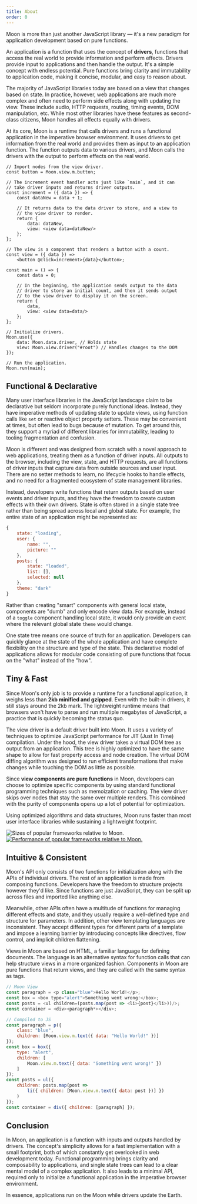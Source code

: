 ```yaml
---
title: About
order: 0
---
```


Moon is more than just another JavaScript library — it's a new paradigm for application development based on pure functions.

An application is a function that uses the concept of **drivers**, functions that access the real world to provide information and perform effects. Drivers provide input to applications and then handle the output. It's a simple concept with endless potential. Pure functions bring clarity and immutability to application code, making it concise, modular, and easy to reason about.

The majority of JavaScript libraries today are based on a view that changes based on state. In practice, however, web applications are much more complex and often need to perform side effects along with updating the view. These include audio, HTTP requests, routing, timing events, DOM manipulation, etc. While most other libraries have these features as second-class citizens, Moon handles all effects equally with drivers.

At its core, Moon is a runtime that calls drivers and runs a functional application in the imperative browser environment. It uses drivers to get information from the real world and provides them as input to an application function. The function outputs data to various drivers, and Moon calls the drivers with the output to perform effects on the real world.

```play
// Import nodes from the view driver.
const button = Moon.view.m.button;

// The increment event handler acts just like `main`, and it can
// take driver inputs and returns driver outputs.
const increment = ({ data }) => {
	const dataNew = data + 1;

	// It returns data to the data driver to store, and a view to
	// the view driver to render.
	return {
		data: dataNew,
		view: <view data=dataNew/>
	};
};

// The view is a component that renders a button with a count.
const view = ({ data }) =>
	<button @click=increment>{data}</button>;

const main = () => {
	const data = 0;

	// In the beginning, the application sends output to the data
	// driver to store an initial count, and then it sends output
	// to the view driver to display it on the screen.
	return {
		data,
		view: <view data=data/>
	};
};

// Initialize drivers.
Moon.use({
	data: Moon.data.driver, // Holds state
	view: Moon.view.driver("#root") // Handles changes to the DOM
});

// Run the application.
Moon.run(main);
```

## Functional & Declarative

Many user interface libraries in the JavaScript landscape claim to be declarative but seldom incorporate purely functional ideas. Instead, they have imperative methods of updating state to update views, using function calls like `set` or reactive object property setters. These may be convenient at times, but often lead to bugs because of mutation. To get around this, they support a myriad of different libraries for immutability, leading to tooling fragmentation and confusion.

Moon is different and was designed from scratch with a novel approach to web applications, treating them as a function of driver inputs. All outputs to the browser, including the view, state, and HTTP requests, are all functions of driver inputs that capture data from outside sources and user input. There are no setter methods to learn, no lifecycle hooks to handle effects, and no need for a fragmented ecosystem of state management libraries.

Instead, developers write functions that return outputs based on user events and driver inputs, and they have the freedom to create custom effects with their own drivers. State is often stored in a single state tree rather than being spread across local and global state. For example, the entire state of an application might be represented as:

```js
{
	state: "loading",
	user: {
		name: "",
		picture: ""
	},
	posts: {
		state: "loaded",
		list: [],
		selected: null
	},
	theme: "dark"
}
```

Rather than creating "smart" components with general local state, components are "dumb" and only encode view data. For example, instead of a `toggle` component handling local state, it would only provide an event where the relevant global state `theme` would change.

One state tree means one source of truth for an application. Developers can quickly glance at the state of the whole application and have complete flexibility on the structure and type of the state. This declarative model of applications allows for modular code consisting of pure functions that focus on the "what" instead of the "how".

## Tiny & Fast

Since Moon's only job is to provide a runtime for a functional application, it weighs less than **2kb minified and gzipped**. Even with the built-in drivers, it still stays around the 2kb mark. The lightweight runtime means that browsers won't have to parse and run multiple megabytes of JavaScript, a practice that is quickly becoming the status quo.

The view driver is a default driver built into Moon. It uses a variety of techniques to optimize JavaScript performance for JIT (Just In Time) compilation. Under the hood, the view driver takes a virtual DOM tree as output from an application. This tree is highly optimized to have the same shape to allow for fast property access and node creation. The virtual DOM diffing algorithm was designed to run efficient transformations that make changes while touching the DOM as little as possible.

Since **view components are pure functions** in Moon, developers can choose to optimize specific components by using standard functional programming techniques such as memoization or caching. The view driver skips over nodes that stay the same over multiple renders. This combined with the purity of components opens up a lot of potential for optimization.

Using optimized algorithms and data structures, Moon runs faster than most user interface libraries while sustaining a lightweight footprint.

<img src="/img/size.png" alt="Sizes of popular frameworks relative to Moon." class="s-x-26 s-y-20"/>
<a href="https://rawgit.com/krausest/js-framework-benchmark/master/webdriver-ts-results/table.html"><img src="/img/speed.png" alt="Performance of popular frameworks relative to Moon." class="s-x-26 s-y-20"/></a>

## Intuitive & Consistent

Moon's API only consists of two functions for initialization along with the APIs of individual drivers. The rest of an application is made from composing functions. Developers have the freedom to structure projects however they'd like. Since functions are just JavaScript, they can be split up across files and imported like anything else.

Meanwhile, other APIs often have a multitude of functions for managing different effects and state, and they usually require a well-defined type and structure for parameters. In addition, other view templating languages are inconsistent. They accept different types for different parts of a template and impose a learning barrier by introducing concepts like directives, flow control, and implicit children flattening.

Views in Moon are based on HTML, a familiar language for defining documents. The language is an alternative syntax for function calls that can help structure views in a more organized fashion. Components in Moon are pure functions that return views, and they are called with the same syntax as tags.

```js
// Moon View
const paragraph = <p class="blue">Hello World!</p>;
const box = <box type="alert">Something went wrong!</box>;
const posts = <ul children=(posts.map(post => <li>{post}</li>))/>;
const container = <div><paragraph*></div>;

// Compiled to JS
const paragraph = p({
	class: "blue",
	children: [Moon.view.m.text({ data: "Hello World!" })]
});
const box = box({
	type: "alert",
	children: [
		Moon.view.m.text({ data: "Something went wrong!" })
	]
});
const posts = ul({
	children: posts.map(post =>
		li({ children: [Moon.view.m.text({ data: post })] })
	)
});
const container = div({ children: [paragraph] });
```

## Conclusion

In Moon, an application is a function with inputs and outputs handled by drivers. The concept's simplicity allows for a fast implementation with a small footprint, both of which constantly get overlooked in web development today. Functional programming brings clarity and composability to applications, and single state trees can lead to a clear mental model of a complex application. It also leads to a minimal API, required only to initialize a functional application in the imperative browser environment.

In essence, applications run on the Moon while drivers update the Earth.
